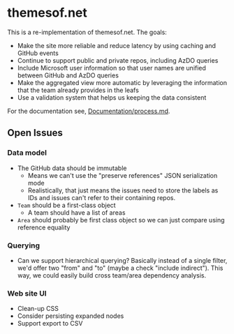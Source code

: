 # themesof.net

This is a re-implementation of themesof.net. The goals:

* Make the site more reliable and reduce latency by using caching and GitHub
  events
* Continue to support public and private repos, including AzDO queries
* Include Microsoft user information so that user names are unified between
  GitHub and AzDO queries
* Make the aggregated view more automatic by leveraging the information that the
  team already provides in the leafs
* Use a validation system that helps us keeping the data consistent

For the documentation see, [Documentation/process.md](Documentation/process.md).

## Open Issues

### Data model

* The GitHub data should be immutable
    - Means we can't use the "preserve references" JSON serialization mode
    - Realistically, that just means the issues need to store the labels as IDs
      and issues can't refer to their containing repos.
* `Team` should be a first-class object
    - A team should have a list of areas
* `Area` should probably be first class object so we can just compare using
  reference equality

### Querying

* Can we support hierarchical querying? Basically instead of a single filter,
  we'd offer two "from" and "to" (maybe a check "include indirect"). This way,
  we could easily build cross team/area dependency analysis.

### Web site UI

* Clean-up CSS
* Consider persisting expanded nodes
* Support export to CSV
